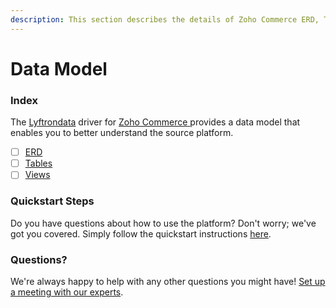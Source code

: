```yaml
---
description: This section describes the details of Zoho Commerce ERD, Tables, and Views.
---
```


# Data Model

### Index

The  [Lyftrondata](https://www.lyftrondata.com/) driver for [Zoho Commerce](https://www.lyftrondata.com/integration/zoho-commerce/)[ ](https://www.lyftrondata.com/integration/zoho-commerce/)provides a data model that enables you to better understand the source platform.

* [ ] [ERD](../../../business-analytics/zoho-commerce/data-model/erd.md)
* [ ] [Tables](../../../business-analytics/zoho-commerce/data-model/tables.md)
* [ ] [Views](../../../business-analytics/zoho-commerce/data-model/views.md)

### Quickstart Steps

Do you have questions about how to use the platform? Don't worry; we've got you covered. Simply follow the quickstart instructions [here](../../../../quickstart-steps.md).

### Questions? <a href="#questions" id="questions"></a>

We're always happy to help with any other questions you might have! [Set up a meeting with our experts](https://www.lyftrondata.com/book-a-meeting/).


